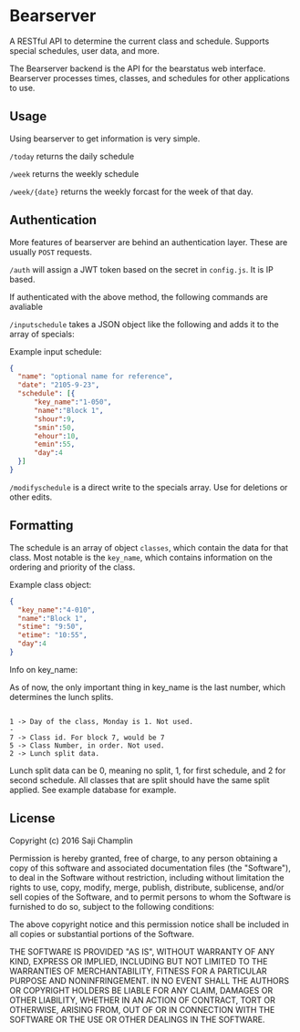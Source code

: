 # Bearserver
A RESTful API to determine the current class and schedule. Supports special schedules, user data, and more.

The Bearserver backend is the API for the bearstatus web interface. Bearserver processes times, classes, and schedules for other applications to use.




## Usage

Using bearserver to get information is very simple.

`/today` returns the daily schedule

`/week` returns the weekly schedule

`/week/{date}` returns the weekly forcast for the week of that day.

## Authentication

More features of bearserver are behind an authentication layer. These are usually `POST` requests.

`/auth` will assign a JWT token based on the secret in `config.js`. It is IP based.

If authenticated with the above method, the following commands are avaliable

`/inputschedule` takes a JSON object like the following and adds it to the array of specials:

Example input schedule:
```json
{
  "name": "optional name for reference",
  "date": "2105-9-23",
  "schedule": [{
      "key_name":"1-050",
      "name":"Block 1",
      "shour":9,
      "smin":50,
      "ehour":10,
      "emin":55,
      "day":4
  }]
}

```


`/modifyschedule` is a direct write to the specials array. Use for deletions or other edits.



## Formatting

The schedule is an array of object `classes`, which contain the data for that class. Most notable is the `key_name`, which contains information on the ordering and priority of the class.

Example class object:
```json
{
  "key_name":"4-010",
  "name":"Block 1",
  "stime": "9:50",
  "etime": "10:55",
  "day":4
}
```

Info on key_name:

As of now, the only important thing in key_name is the last number, which determines the lunch splits.

```text

1 -> Day of the class, Monday is 1. Not used.
-
7 -> Class id. For block 7, would be 7
5 -> Class Number, in order. Not used.
2 -> Lunch split data.

```
Lunch split data can be 0, meaning no split, 1, for first schedule, and 2 for second schedule. All classes that are split should have the same split applied. See example database for example.



## License
Copyright (c) 2016 Saji Champlin


Permission is hereby granted, free of charge, to any person obtaining a copy of this software and associated documentation files (the "Software"), to deal in the Software without restriction, including without limitation the rights to use, copy, modify, merge, publish, distribute, sublicense, and/or sell copies of the Software, and to permit persons to whom the Software is furnished to do so, subject to the following conditions:

The above copyright notice and this permission notice shall be included in all copies or substantial portions of the Software.

THE SOFTWARE IS PROVIDED "AS IS", WITHOUT WARRANTY OF ANY KIND, EXPRESS OR IMPLIED, INCLUDING BUT NOT LIMITED TO THE WARRANTIES OF MERCHANTABILITY, FITNESS FOR A PARTICULAR PURPOSE AND NONINFRINGEMENT. IN NO EVENT SHALL THE AUTHORS OR COPYRIGHT HOLDERS BE LIABLE FOR ANY CLAIM, DAMAGES OR OTHER LIABILITY, WHETHER IN AN ACTION OF CONTRACT, TORT OR OTHERWISE, ARISING FROM, OUT OF OR IN CONNECTION WITH THE SOFTWARE OR THE USE OR OTHER DEALINGS IN THE SOFTWARE.

